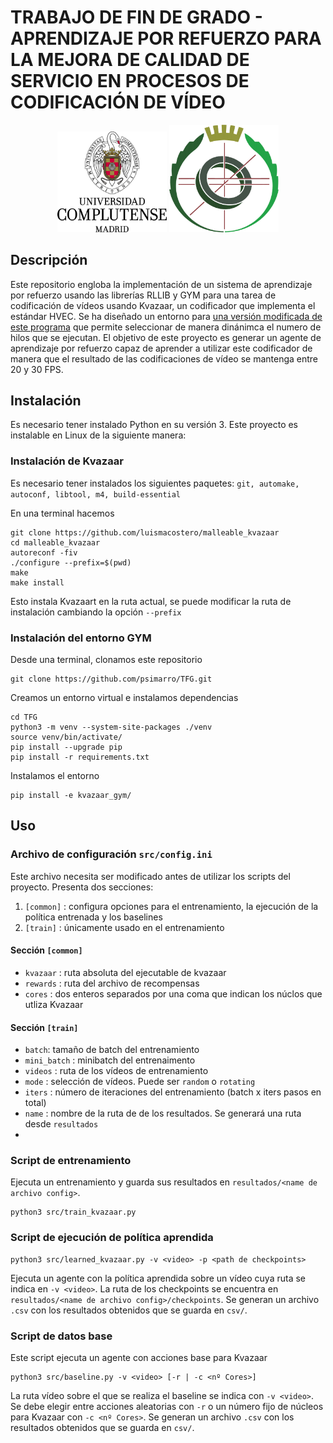 # TRABAJO DE FIN DE GRADO - APRENDIZAJE POR REFUERZO PARA LA MEJORA DE CALIDAD DE SERVICIO EN PROCESOS DE CODIFICACIÓN DE VÍDEO
<p align="center">
   <img src="3-2016-07-21-Marca UCM logo negro.png" width=175>
   <img src="escudofdigrande.png" width=175>
</p>

## Descripción
Este repositorio engloba la implementación de un sistema de aprendizaje por refuerzo usando las librerías RLLIB y GYM para una tarea de codificación de vídeos usando Kvazaar, un codificador que implementa el estándar HVEC. Se ha diseñado un entorno para [una versión modificada de este programa](https://github.com/luismacostero/malleable_kvazaar) que permite seleccionar de manera dinánimca el numero de hilos que se ejecutan. El objetivo de este proyecto es generar un agente de aprendizaje por refuerzo capaz de aprender a utilizar este codificador de manera que el resultado de las codificaciones de vídeo se mantenga entre 20 y 30 FPS. 

## Instalación
Es necesario tener instalado Python en su versión 3.
Este proyecto es instalable en Linux de la siguiente manera:
   

### Instalación de Kvazaar
Es necesario tener instalados los siguientes paquetes: `git, automake, autoconf, libtool, m4, build-essential`
   
En una terminal hacemos
```
git clone https://github.com/luismacostero/malleable_kvazaar
cd malleable_kvazaar
autoreconf -fiv
./configure --prefix=$(pwd)
make
make install
```

Esto instala Kvazaart en la ruta actual, se puede modificar la ruta de instalación cambiando la opción `--prefix`

### Instalación del entorno GYM
Desde una terminal, clonamos este repositorio
```
git clone https://github.com/psimarro/TFG.git
```
Creamos un entorno virtual e instalamos dependencias
```
cd TFG
python3 -m venv --system-site-packages ./venv
source venv/bin/activate/
pip install --upgrade pip
pip install -r requirements.txt
```
Instalamos el entorno
```
pip install -e kvazaar_gym/
```

## Uso

### Archivo de configuración `src/config.ini`

Este archivo necesita ser modificado antes de utilizar los scripts del proyecto. Presenta dos secciones:
1. `[common]` : configura opciones para el entrenamiento, la ejecución de la política entrenada y los baselines
2. `[train]` : únicamente usado en el entrenamiento

#### Sección `[common]`
* `kvazaar` : ruta absoluta del ejecutable de kvazaar
* `rewards` : ruta del archivo de recompensas
* `cores` : dos enteros separados por una coma que indican los núclos que utliza Kvazaar

#### Sección `[train]`
* `batch`: tamaño de batch del entrenamiento
* `mini_batch` : minibatch del entrenaimento
* `videos` : ruta de los vídeos de entrenamiento
* `mode` : selección de vídeos. Puede ser `random` o `rotating`
* `iters` : número de iteraciones del entrenamiento (batch x iters pasos en total) 
* `name` : nombre de la ruta de de los resultados. Se generará una ruta desde `resultados`
* 
### Script de entrenamiento
Ejecuta un entrenamiento y guarda sus resultados en `resultados/<name de archivo config>`.
```
python3 src/train_kvazaar.py
```

### Script de ejecución de política aprendida

```
python3 src/learned_kvazaar.py -v <video> -p <path de checkpoints>
```
Ejecuta un agente con la política aprendida sobre un vídeo cuya ruta se indica en `-v <video>`.
La ruta de los checkpoints se encuentra en `resultados/<name de archivo config>/checkpoints`.
Se generan un archivo `.csv` con los resultados obtenidos que se guarda en `csv/`.

### Script de datos base
Este script ejecuta un agente con acciones base para Kvazaar
```
python3 src/baseline.py -v <video> [-r | -c <nº Cores>]
```
La ruta vídeo sobre el que se realiza el baseline se indica con `-v <video>`.
Se debe elegir entre acciones aleatorias con `-r` o un número fijo de núcleos para Kvazaar con `-c <nº Cores>`.
Se generan un archivo `.csv` con los resultados obtenidos que se guarda en `csv/`.





